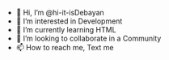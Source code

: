 - 👋 Hi, I’m @hi-it-isDebayan
- 👀 I’m interested in Development
- 🌱 I’m currently learning HTML
- 💞️ I’m looking to collaborate in a Community
- 📫 How to reach me, Text me

<!---
hi-it-isDebayan/hi-it-isDebayan is a ✨ special ✨ repository because its `README.md` (this file) appears on your GitHub profile.
You can click the Preview link to take a look at your changes.
--->

